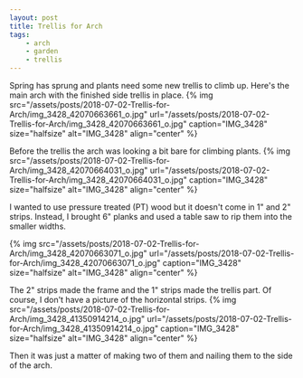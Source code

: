 ```yaml
---
layout: post
title: Trellis for Arch
tags:
    - arch
    - garden
    - trellis
---
```


Spring has sprung and plants need some new trellis to climb up. Here's the main arch with the finished side trellis in place.
{% img src="/assets/posts/2018-07-02-Trellis-for-Arch/img_3428_42070663661_o.jpg" url="/assets/posts/2018-07-02-Trellis-for-Arch/img_3428_42070663661_o.jpg" caption="IMG_3428" size="halfsize" alt="IMG_3428" align="center" %}

Before the trellis the arch was looking a bit bare for climbing plants.
{% img src="/assets/posts/2018-07-02-Trellis-for-Arch/img_3428_42070664031_o.jpg" url="/assets/posts/2018-07-02-Trellis-for-Arch/img_3428_42070664031_o.jpg" caption="IMG_3428" size="halfsize" alt="IMG_3428" align="center" %}

I wanted to use pressure treated (PT) wood but it doesn't come in 1" and 2" strips. Instead, I brought 6" planks and used a table saw to rip them into the smaller widths.

{% img src="/assets/posts/2018-07-02-Trellis-for-Arch/img_3428_42070663071_o.jpg" url="/assets/posts/2018-07-02-Trellis-for-Arch/img_3428_42070663071_o.jpg" caption="IMG_3428" size="halfsize" alt="IMG_3428" align="center" %}

The 2" strips made the frame and the 1" strips made the trellis part. Of course, I don't have a picture of the horizontal strips.
{% img src="/assets/posts/2018-07-02-Trellis-for-Arch/img_3428_41350914214_o.jpg" url="/assets/posts/2018-07-02-Trellis-for-Arch/img_3428_41350914214_o.jpg" caption="IMG_3428" size="halfsize" alt="IMG_3428" align="center" %}

Then it was just a matter of making two of them and nailing them to the side of the arch.